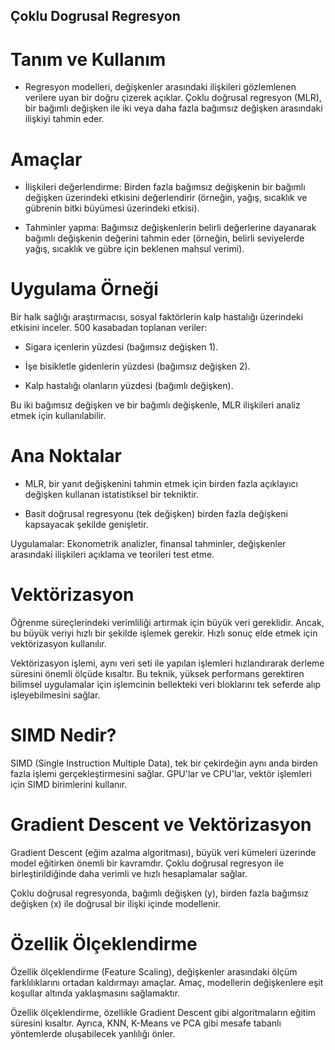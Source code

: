 ## Çoklu Dogrusal Regresyon

# Tanım ve Kullanım

- Regresyon modelleri, değişkenler arasındaki ilişkileri gözlemlenen verilere uyan bir doğru çizerek açıklar. Çoklu doğrusal regresyon (MLR), bir bağımlı değişken ile iki veya daha fazla bağımsız değişken arasındaki ilişkiyi tahmin eder.

# Amaçlar

- İlişkileri değerlendirme: Birden fazla bağımsız değişkenin bir bağımlı değişken üzerindeki etkisini değerlendirir (örneğin, yağış, sıcaklık ve gübrenin bitki büyümesi üzerindeki etkisi).

- Tahminler yapma: Bağımsız değişkenlerin belirli değerlerine dayanarak bağımlı değişkenin değerini tahmin eder (örneğin, belirli seviyelerde yağış, sıcaklık ve gübre için beklenen mahsul verimi).

# Uygulama Örneği

Bir halk sağlığı araştırmacısı, sosyal faktörlerin kalp hastalığı üzerindeki etkisini inceler. 500 kasabadan toplanan veriler:

- Sigara içenlerin yüzdesi (bağımsız değişken 1).

- İşe bisikletle gidenlerin yüzdesi (bağımsız değişken 2).

- Kalp hastalığı olanların yüzdesi (bağımlı değişken).

Bu iki bağımsız değişken ve bir bağımlı değişkenle, MLR ilişkileri analiz etmek için kullanılabilir.

# Ana Noktalar

- MLR, bir yanıt değişkenini tahmin etmek için birden fazla açıklayıcı değişken kullanan istatistiksel bir tekniktir.

- Basit doğrusal regresyonu (tek değişken) birden fazla değişkeni kapsayacak şekilde genişletir.

Uygulamalar: Ekonometrik analizler, finansal tahminler, değişkenler arasındaki ilişkileri açıklama ve teorileri test etme.

# Vektörizasyon

Öğrenme süreçlerindeki verimliliği artırmak için büyük veri gereklidir. Ancak, bu büyük veriyi hızlı bir şekilde işlemek gerekir. Hızlı sonuç elde etmek için vektörizasyon kullanılır.

Vektörizasyon işlemi, aynı veri seti ile yapılan işlemleri hızlandırarak derleme süresini önemli ölçüde kısaltır. Bu teknik, yüksek performans gerektiren bilimsel uygulamalar için işlemcinin bellekteki veri bloklarını tek seferde alıp işleyebilmesini sağlar.

# SIMD Nedir?

SIMD (Single Instruction Multiple Data), tek bir çekirdeğin aynı anda birden fazla işlemi gerçekleştirmesini sağlar. GPU'lar ve CPU'lar, vektör işlemleri için SIMD birimlerini kullanır.

# Gradient Descent ve Vektörizasyon

Gradient Descent (eğim azalma algoritması), büyük veri kümeleri üzerinde model eğitirken önemli bir kavramdır. Çoklu doğrusal regresyon ile birleştirildiğinde daha verimli ve hızlı hesaplamalar sağlar.

Çoklu doğrusal regresyonda, bağımlı değişken (y), birden fazla bağımsız değişken (x) ile doğrusal bir ilişki içinde modellenir.

# Özellik Ölçeklendirme

Özellik ölçeklendirme (Feature Scaling), değişkenler arasındaki ölçüm farklılıklarını ortadan kaldırmayı amaçlar. Amaç, modellerin değişkenlere eşit koşullar altında yaklaşmasını sağlamaktır.

Özellik ölçeklendirme, özellikle Gradient Descent gibi algoritmaların eğitim süresini kısaltır. Ayrıca, KNN, K-Means ve PCA gibi mesafe tabanlı yöntemlerde oluşabilecek yanlılığı önler.


